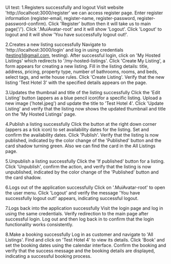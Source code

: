 UI test:
1.Registers successfully and logout
Visit website 'http://localhost:3000/register' we can access register page. Enter register information (register-email, register-name, register-password, register-password-confirm). Click 'Register' button then it will take us to main page('/'). Click '.MuiAvatar-root' and it will show 'Logout'. Click 'Logout' to logout and it will show 'You have successfully logout out!'.

2.Creates a new listing successfully
Navigate to 'http://localhost:3000/login' and log in using credentials (testing1@gmail.com, testing).
After successful login, click on 'My Hosted Listings' which redirects to '/my-hosted-listings'.
Click 'Create My Listing', a form appears for creating a new listing.
Fill in the listing details: title, address, pricing, property type, number of bathrooms, rooms, and beds, select tags, and write house rules.
Click 'Create Listing'. Verify that the new listing 'Test Hotel 3' with the specified details appears on the page.

3.Updates the thumbnail and title of the listing successfully
Click the 'Edit Listing' button (appers as a blue pencil icon)for a specific listing.
Upload a new image ('hotel.jpeg') and update the title to 'Test Hotel 4'.
Click 'Update Listing' and verify that the listing now shows the updated thumbnail and title on the 'My Hosted Listings' page.

4.Publish a listing successfully
Click the button at the right down corner (appers as a tick icon) to set availability dates for the listing.
Set and confirm the availability dates.
Click 'Publish'. Verify that the listing is now published, indicated by the color change of the 'Published' button and the card shadow turning green. Also we can find the card in the All Listings page.

5.Unpublish a listing successfully
Click the 'If published' button for a listing.
Click 'Unpublish', confirm the action, and verify that the listing is now unpublished, indicated by the color change of the 'Published' button and the card shadow.

6.Logs out of the application successfully
Click on '.MuiAvatar-root' to open the user menu.
Click 'Logout' and verify the message 'You have successfully logout out!' appears, indicating successful logout.

7.Logs back into the application successfully
Visit the login page and log in using the same credentials.
Verify redirection to the main page after successful login.
Log out and then log back in to confirm that the login functionality works consistently.

8.Make a booking successfully
Log in as customer and navigate to 'All Listings'.
Find and click on 'Test Hotel 4' to view its details.
Click 'Book' and set the booking dates using the calendar interface.
Confirm the booking and verify that the success message and the booking details are displayed, indicating a successful booking process.